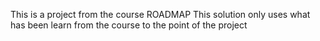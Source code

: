 This is a project from the course ROADMAP 
This solution only uses what has been learn from the course to the point of the project 
